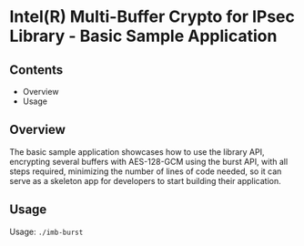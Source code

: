 # Intel(R) Multi-Buffer Crypto for IPsec Library - Basic Sample Application

## Contents

- Overview
- Usage


## Overview

The basic sample application showcases how to use the library API,
encrypting several buffers with AES-128-GCM using the burst API,
with all steps required, minimizing the number of lines of code needed,
so it can serve as a skeleton app for developers to
start building their application.

## Usage

Usage:
    `./imb-burst`
